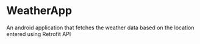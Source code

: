 # WeatherApp
An android application that fetches the weather data based on the location entered using Retrofit API
